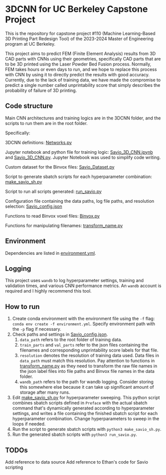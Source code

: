 # 3DCNN for UC Berkeley Capstone Project
This is the repository for capstone project #110 (Machine Learning-Based 3D Printing Part Redesign Tool) of the 2023-2024 Master of Engineering program at UC Berkeley. 

This project aims to predict FEM (Finite Element Analysis) results from 3D CAD parts with CNNs using their geometries, specifically CAD parts that are to be 3D printed using the Laser Powder Bed Fusion process. Normally, FEM takes hours or even days to run, and we hope to replace this process with CNN by using it to directly predict the results with good accuracy. Currently, due to the lack of training data, we have made the compromise to predict a single number called unprintability score that simply describes the probability of failure of 3D printing. 

## Code structure

Main CNN architectures and training logics are in the 3DCNN folder, and the scripts to run them are in the root folder. 

Specifically:

3DCNN definitions: [Networks.py](./3DCNN/Networks.py)

Jupyter notebook and python file for training logic: [Savio_3D_CNN.ipynb](./3DCNN/Savio_3D_CNN.ipynb) and [Savio_3D_CNN.py](./3DCNN/Savio_3D_CNN.py). Jupyter Notebook was used to simplify code writing.

Custom dataset for the Binvox files: [Savio_Dataset.py](./3DCNN/Savio_Dataset.py)

Script to generate sbatch scripts for each hyperparameter combination: [make_savio_sh.py](./make_savio_sh.py)

Script to run all scripts generated: [run_savio.py](./run_savio.py)

Configuration file containing the data paths, log file paths, and resolution selection: [Savio_config.json](./Savio_config.json)

Functions to read Binvox voxel files: [Binvox.py](./3DCNN/Binvox.py)

Functions for manipulating filenames: [transform_name.py](./3DCNN/transform_name.py)

## Environment

Dependencies are listed in [environment.yml](./environment.yml). 

## Logging

This project uses `wandb` to log hyperparameter settings, training and validation times, and various CNN performance metrics. An `wandb` account is required and I highly recommend this tool. 

## How to run

1. Create conda environment with the environment file using the `-f` flag: `conda env create -f environment.yml`. Specify environment path with the `-p` flag if necessary.
2. Check paths and settings in [Savio_config.json](./Savio_config.json). 
    1. `data_path` refers to the root folder of training data. 
    2. `train_parts` and `val_parts` refer to  the json files containing the filenames and corresponding unprintability score labels for that file. 
    3. `resolution` denotes the resolution of training data used. Data files in `data_path` must match this resolution. Pay attention to functions in [transform_name.py](./3DCNN/transform_name.py) as they need to transform the raw file names in the json label files into file paths and Binvox file names in the data folder. 
    4. `wandb_path` refers to the path for wandb logging. Consider storing this somewhere else because it can take up significant amount of storage after many runs.
3. Edit [make_savio_sh.py](./make_savio_sh.py) for hyperparameter sweeping. This python script combines sbatch scripts defined in `Preface` with the actual sbatch command that's dynamically generated according to hyperparameter settings, and writes a file containing the finished sbatch script for each hyperparameter combination. Change hyperparameters to sweep in the loops if needed. 
4. Run the script to generate sbatch scripts with `python3 make_savio_sh.py`.
5. Run the generated sbatch scripts with `python3 run_savio.py`.

## TODOs

Add reference to data source
Add reference to Ethan's code for Savio scripting
